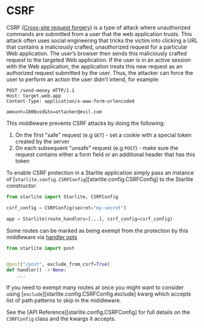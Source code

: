 # CSRF

CSRF ([Cross-site request forgery](https://en.wikipedia.org/wiki/Cross-site_request_forgery)) is a type of attack
where unauthorized commands are submitted from a user that the web application trusts. This attack often uses
social engineering that tricks the victim into clicking a URL that contains a maliciously crafted, unauthorized
request for a particular Web application. The user’s browser then sends this maliciously crafted request to the
targeted Web application. If the user is in an active session with the Web application, the application treats
this new request as an authorized request submitted by the user. Thus, the attacker can force the user to perform
an action the user didn't intend, for example:

```text
POST /send-money HTTP/1.1
Host: target.web.app
Content-Type: application/x-www-form-urlencoded

amount=1000usd&to=attacker@evil.com
```

This middleware prevents CSRF attacks by doing the following:

1. On the first "safe" request (e.g `GET`) - set a cookie with a special token created by the server
2. On each subsequent "unsafe" request (e.g `POST`) - make sure the request contains either a form field or
   an additional header that has this token

To enable CSRF protection in a Starlite application simply pass an instance of
[`starlite.config.CSRFConfig`][starlite.config.CSRFConfig] to the Starlite constructor:

```python
from starlite import Starlite, CSRFConfig

csrf_config = CSRFConfig(secret="my-secret")

app = Starlite(route_handlers=[...], csrf_config=csrf_config)
```

Some routes can be marked as being exempt from the protection by this middleware via
[handler opts](../../2-route-handlers/5-handler-opts.md)

```python
from starlite import post


@post("/post", exclude_from_csrf=True)
def handler() -> None:
    ...
```

If you need to exempt many routes at once you might want to consider using [`exclude`][starlite.config.CSRFConfig.exclude]
kwarg which accepts list of path patterns to skip in the middleware.

See the [API Reference][starlite.config.CSRFConfig] for full details on the `CSRFConfig` class and the kwargs it accepts.
